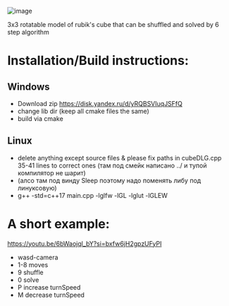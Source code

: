![image](https://github.com/drlinggg/Rubik-Cube/assets/124909828/b8364b06-5b7a-4031-a515-46c75a266fe8)

3x3 rotatable model of rubik's cube that can be shuffled and solved by 6 step algorithm

# Installation/Build instructions:

## Windows

  - Download zip https://disk.yandex.ru/d/yRQBSVIuqJSFfQ
  - change lib dir (keep all cmake files the same)
  - build via cmake

## Linux
  - delete anything except source files & please fix paths in cubeDLG.cpp 35-41 lines to correct ones (там под смейк написано ../ и тупой компилятор не шарит)
  - (алсо там под винду Sleep поэтому надо поменять либу под линуксовую)
  - g++ -std=c++17 main.cpp -lglfw -lGL -lglut -lGLEW

# A short example:

  https://youtu.be/6bWaojql_bY?si=bxfw6jH2gpzUFyPI
  - wasd-camera
  - 1-8 moves
  - 9 shuffle
  - 0 solve
  - P increase turnSpeed
  - M decrease turnSpeed
